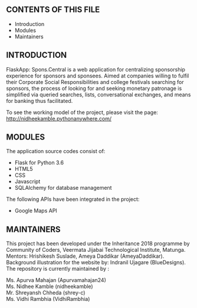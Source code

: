 CONTENTS OF THIS FILE 
---------------------


 * Introduction
 * Modules
 * Maintainers


INTRODUCTION
------------


 FlaskApp: Spons.Central is a web application for centralizing sponsorship experience for sponsors and sponsees.
 Aimed at companies willing to fulfil their Corporate Social Responsibilities and college festivals searching for sponsors, the process
 of looking for and seeking monetary patronage is simplified via queried searches, lists, conversational exchanges, and means for
 banking thus facilitated.

 To see the working model of the project, please visit the page:
   http://nidheekamble.pythonanywhere.com/



MODULES
-------


The application source codes consist of:

 * Flask for Python 3.6
 * HTML5
 * CSS
 * Javascript
 * SQLAlchemy for database management

The following APIs have been integrated in the project:

 * Google Maps API



 MAINTAINERS
 -----------


This project has been developed under the Inheritance 2018 programme by Community of Coders, Veermata Jijabai Technological Institute, Matunga. <br>
Mentors: Hrishikesh Suslade, Ameya Daddikar (AmeyaDaddikar).<br>
Background illustration for the website by: Indranil Ujagare (BlueDesigns). <br>
The repository is currently maintained by :

Ms. Apurva Mahajan (Apurvamahajan24)<br>
Ms. Nidhee Kamble (nidheekamble)<br>
Mr. Shreyansh Chheda (shrey-c)<br>
Ms. Vidhi Rambhia (VidhiRambhia)<br>
